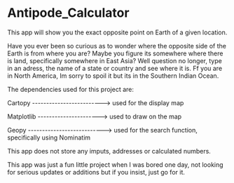 # Antipode_Calculator
This app will show you the exact opposite point on Earth of a given location.  

Have you ever been so curious as to wonder where the opposite side of the Earth is from where you are? Maybe you figure its somewhere where there is land, specifically somewhere in East Asia? 
Well question no longer, type in an adress, the name of a state or country and see where it is. Ff you are in North America, Im sorry to spoil it but its in the Southern Indian Ocean.


The dependencies used for this project are:

Cartopy -------------------------> used for the display map 

Matplotlib ----------------------> used to draw on the map

Geopy ---------------------------> used for the search function, specifically using Nominatim





This app does not store any imputs, addresses or calculated numbers.

This app was just a fun little project when I was bored one day, not looking for serious updates or additions but if you insist, just go for it.
